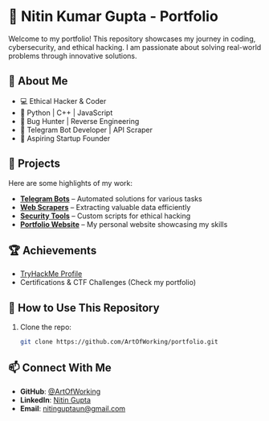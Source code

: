 # 🚀 Nitin Kumar Gupta - Portfolio  

Welcome to my portfolio! This repository showcases my journey in coding, cybersecurity, and ethical hacking. I am passionate about solving real-world problems through innovative solutions.  

## 📌 About Me  

- 💻 Ethical Hacker & Coder  
- 🐍 Python | C++ | JavaScript  
- 🔎 Bug Hunter | Reverse Engineering  
- 🤖 Telegram Bot Developer | API Scraper  
- 🎯 Aspiring Startup Founder  

## 🌟 Projects  

Here are some highlights of my work:  

- **[Telegram Bots](#)** – Automated solutions for various tasks  
- **[Web Scrapers](#)** – Extracting valuable data efficiently  
- **[Security Tools](#)** – Custom scripts for ethical hacking  
- **[Portfolio Website](#)** – My personal website showcasing my skills  

## 🏆 Achievements  

- [TryHackMe Profile](https://tryhackme.com/p/ArtOfWorking)  
- Certifications & CTF Challenges (Check my portfolio)  

## 📌 How to Use This Repository  

1. Clone the repo:  
   ```sh
   git clone https://github.com/ArtOfWorking/portfolio.git
   ```


## 📫 Connect With Me  

- **GitHub**: [@ArtOfWorking](https://github.com/ArtOfWorking)  
- **LinkedIn**: [Nitin Gupta](https://in.linkedin.com/in/nitin-gupta-444491315)
- **Email**: [nitinguptaun@gmail.com](mailto:nitinguptaun@gmail.com)  
